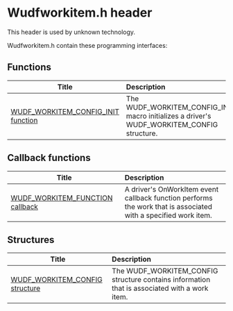 # Wudfworkitem.h header


This header is used by unknown technology.

Wudfworkitem.h contain these programming interfaces:


## Functions

| Title   | Description   |
| ---- |:---- |
| [WUDF_WORKITEM_CONFIG_INIT function](nf-wudfworkitem-wudf-workitem-config-init.md) | The WUDF_WORKITEM_CONFIG_INIT macro initializes a driver's WUDF_WORKITEM_CONFIG structure. |

## Callback functions

| Title   | Description   |
| ---- |:---- |
| [WUDF_WORKITEM_FUNCTION callback](nc-wudfworkitem-wudf-workitem-function.md) | A driver's OnWorkItem event callback function performs the work that is associated with a specified work item. |

## Structures

| Title   | Description   |
| ---- |:---- |
| [WUDF_WORKITEM_CONFIG structure](ns-wudfworkitem--wudf-workitem-config.md) | The WUDF_WORKITEM_CONFIG structure contains information that is associated with a work item. |
